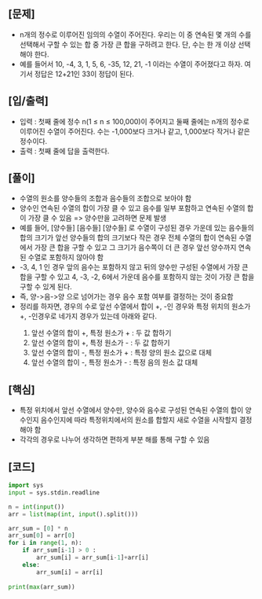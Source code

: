 <h2>[문제]</h2>

<ul>
    <li>n개의 정수로 이루어진 임의의 수열이 주어진다. 우리는 이 중 연속된 몇 개의 수를 선택해서 구할 수 있는 합 중 가장 큰 합을 구하려고 한다. 단, 수는 한 개 이상 선택해야 한다.</li>
    <li>예를 들어서 10, -4, 3, 1, 5, 6, -35, 12, 21, -1 이라는 수열이 주어졌다고 하자. 여기서 정답은 12+21인 33이 정답이 된다.</li>    
</ul>

<h2>[입/출력]</h2>
<ul>
    <li>입력 : 첫째 줄에 정수 n(1 ≤ n ≤ 100,000)이 주어지고 둘째 줄에는 n개의 정수로 이루어진 수열이 주어진다. 수는 -1,000보다 크거나 같고, 1,000보다 작거나 같은 정수이다.</li>
    <li>출력 : 첫째 줄에 답을 출력한다.</li>
</ul>

<h2>[풀이]</h2>
<ul>
    <li>수열의 원소를 양수들의 조합과 음수들의 조합으로 보아야 함</li>
    <li>양수인 연속된 수열의 합이 가장 클 수 있고 음수를 일부 포함하고 연속된 수열의 합이 가장 클 수 있음 => 양수만을 고려하면 문제 발생</li>
    <li>예를 들어, [양수들] [음수들] [양수들] 로 수열이 구성된 경우 가운데 있는 음수들의 합의 크기가 앞선 양수들의 합의 크기보다 작은 경우 전체 수열의 합이 연속된 수열에서 가장 큰 합을 구할 수 있고 그 크기가 음수쪽이 더 큰 경우 앞선 양수까지 연속된 수열로 포함하지 않아야 함</li>
    <li>-3, 4, 1 인 경우 앞의 음수는 포함하지 않고 뒤의 양수만 구성된 수열에서 가장 큰 합을 구할 수 있고 4, -3, -2, 6에서 가운데 음수를 포함하지 않는 것이 가장 큰 합을 구할 수 있게 된다.</li>
    <li>즉, 양->음->양 으로 넘어가는 경우 음수 포함 여부를 결정하는 것이 중요함</li>
    <li>정리를 하자면, 경우의 수로 앞선 수열에서 합이 +, -인 경우와 특정 위치의 원소가 +, -인경우로 네가지 경우가 있는데 아래와 같다.</li>
    <ol>
        <li>앞선 수열의 합이 +, 특정 원소가 + : 두 값 합하기</li>
        <li>앞선 수열의 합이 +, 특정 원소가 - : 두 값 합하기</li>
        <li>앞선 수열의 합이 -, 특정 원소가 + : 특정 양의 원소 값으로 대체</li>
        <li>앞선 수열의 합이 -, 특정 원소가 - : 특정 음의 원소 값 대체</li>
    </ol>
</ul>

<h2>[핵심]</h2>
<ul>
    <li>특정 위치에서 앞선 수열에서 양수만, 양수와 음수로 구성된 연속된 수열의 합이 양수인지 음수인지에 따라 특정위치에서의 원소를 합할지 새로 수열을 시작할지 결정해야 함</li>
    <li>각각의 경우로 나누어 생각하면 편하게 부분 해를 통해 구할 수 있음</li>
</ul>

<h2>[코드]</h2>

```python
import sys
input = sys.stdin.readline

n = int(input())
arr = list(map(int, input().split()))

arr_sum = [0] * n
arr_sum[0] = arr[0]
for i in range(1, n):
    if arr_sum[i-1] > 0 :
        arr_sum[i] = arr_sum[i-1]+arr[i]
    else:
        arr_sum[i] = arr[i]
        
print(max(arr_sum))
```


